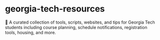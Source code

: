 # georgia-tech-resources
🐝 A curated collection of tools, scripts, websites, and tips for Georgia Tech students including course planning, schedule notifications, registration tools, housing, and more.

